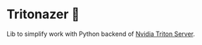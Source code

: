 # Tritonazer 🦎

Lib to simplify work with Python backend of [Nvidia Triton Server](https://docs.nvidia.com/deeplearning/triton-inference-server/user-guide/docs/introduction/index.html).
